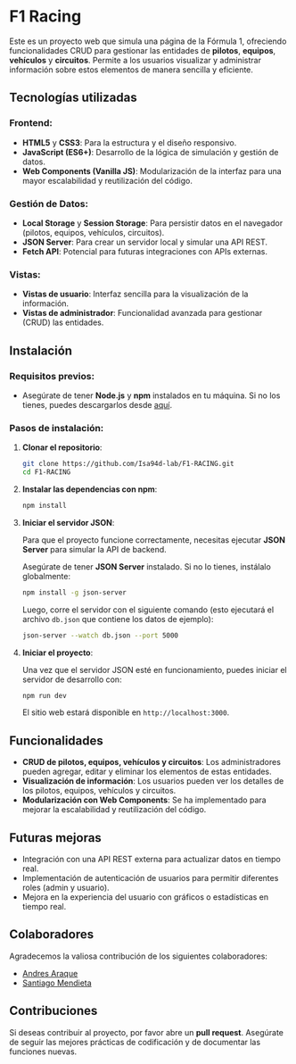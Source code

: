 
# F1 Racing

Este es un proyecto web que simula una página de la Fórmula 1, ofreciendo funcionalidades CRUD para gestionar las entidades de **pilotos**, **equipos**, **vehículos** y **circuitos**. Permite a los usuarios visualizar y administrar información sobre estos elementos de manera sencilla y eficiente.

## Tecnologías utilizadas

### Frontend:
- **HTML5** y **CSS3**: Para la estructura y el diseño responsivo.
- **JavaScript (ES6+)**: Desarrollo de la lógica de simulación y gestión de datos.
- **Web Components (Vanilla JS)**: Modularización de la interfaz para una mayor escalabilidad y reutilización del código.

### Gestión de Datos:
- **Local Storage** y **Session Storage**: Para persistir datos en el navegador (pilotos, equipos, vehículos, circuitos).
- **JSON Server**: Para crear un servidor local y simular una API REST.
- **Fetch API**: Potencial para futuras integraciones con APIs externas.

### Vistas:
- **Vistas de usuario**: Interfaz sencilla para la visualización de la información.
- **Vistas de administrador**: Funcionalidad avanzada para gestionar (CRUD) las entidades.

## Instalación

### Requisitos previos:
- Asegúrate de tener **Node.js** y **npm** instalados en tu máquina. Si no los tienes, puedes descargarlos desde [aquí](https://nodejs.org/).

### Pasos de instalación:

1. **Clonar el repositorio**:

   ```bash
   git clone https://github.com/Isa94d-lab/F1-RACING.git
   cd F1-RACING
   ```

2. **Instalar las dependencias con npm**:

   ```bash
   npm install
   ```

3. **Iniciar el servidor JSON**:
   
   Para que el proyecto funcione correctamente, necesitas ejecutar **JSON Server** para simular la API de backend.
   
   Asegúrate de tener **JSON Server** instalado. Si no lo tienes, instálalo globalmente:
   
   ```bash
   npm install -g json-server
   ```

   Luego, corre el servidor con el siguiente comando (esto ejecutará el archivo `db.json` que contiene los datos de ejemplo):

   ```bash
   json-server --watch db.json --port 5000
   ```

4. **Iniciar el proyecto**:

   Una vez que el servidor JSON esté en funcionamiento, puedes iniciar el servidor de desarrollo con:

   ```bash
   npm run dev
   ```

   El sitio web estará disponible en `http://localhost:3000`.

## Funcionalidades

- **CRUD de pilotos, equipos, vehículos y circuitos**: Los administradores pueden agregar, editar y eliminar los elementos de estas entidades.
- **Visualización de información**: Los usuarios pueden ver los detalles de los pilotos, equipos, vehículos y circuitos.
- **Modularización con Web Components**: Se ha implementado para mejorar la escalabilidad y reutilización del código.

## Futuras mejoras

- Integración con una API REST externa para actualizar datos en tiempo real.
- Implementación de autenticación de usuarios para permitir diferentes roles (admin y usuario).
- Mejora en la experiencia del usuario con gráficos o estadísticas en tiempo real.

## Colaboradores

Agradecemos la valiosa contribución de los siguientes colaboradores:

- [Andres Araque](https://github.com/amdresw)
- [Santiago Mendieta](https://github.com/santiagomtello)

## Contribuciones

Si deseas contribuir al proyecto, por favor abre un **pull request**. Asegúrate de seguir las mejores prácticas de codificación y de documentar las funciones nuevas.
